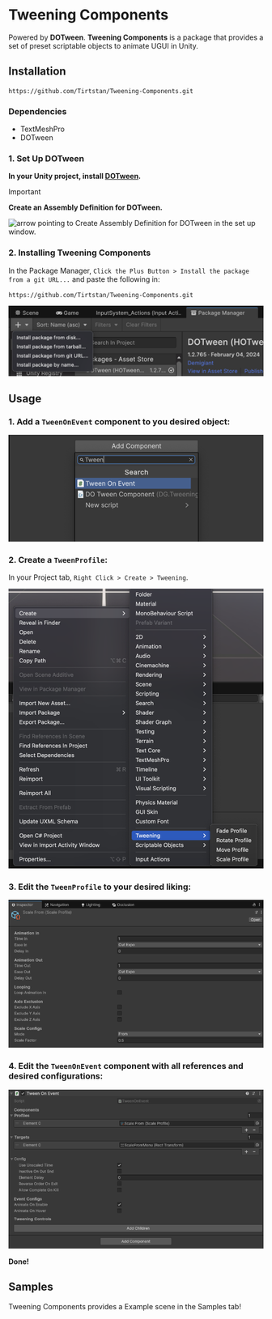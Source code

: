 # Tweening Components

Powered by **DOTween**. **Tweening Components** is a package that provides a set of preset scriptable objects to animate UGUI in Unity.

## Installation

```console
https://github.com/Tirtstan/Tweening-Components.git
```

### Dependencies

-   TextMeshPro
-   DOTween

### 1. Set Up DOTween

**In your Unity project, install [DOTween](https://assetstore.unity.com/packages/tools/animation/dotween-hotween-v2-27676).**

> [!IMPORTANT]  
> **Create an Assembly Definition for DOTween.**

<img src="Documentation/Images/DOTweenSetUp.png" height="500" alt="arrow pointing to Create Assembly Definition for DOTween in the set up window."/>

### 2. Installing Tweening Components

In the Package Manager, `Click the Plus Button > Install the package from a git URL...` and paste the following in:

```console
https://github.com/Tirtstan/Tweening-Components.git
```

<img src="Documentation/Images/AddPackage.png" alt="dropdown in the Unity packages manager for adding a package by git URL."/>

## Usage

### 1. Add a `TweenOnEvent` component to you desired object:

<img src="Documentation/Images/AddComponent.png" alt="Adding a TweenOnEvent component to a desired game object."/>

### 2. Create a `TweenProfile`:

In your Project tab, `Right Click > Create > Tweening`.

<img src="Documentation/Images/CreateTween.png" alt="Creating a scriptable object tween profile through the project create context menu."/>

### 3. Edit the `TweenProfile` to your desired liking:

<img src="Documentation/Images/EditProfile.png" alt="inspector view of the created tween profile."/>

### 4. Edit the `TweenOnEvent` component with all references and desired configurations:

<img src="Documentation/Images/EditTween.png" alt="inspector view of the previously added TweenOnEvent with its necessary references."/>

**Done!**

## Samples

Tweening Components provides a Example scene in the Samples tab!
